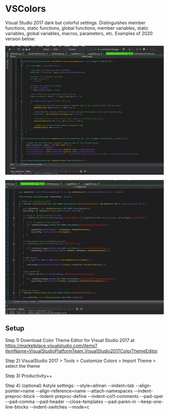 # VSColors
Visual Studio 2017 dark but colorful settings. Distinguishes member functions, static functions, global functions, member variables, static variables, global variables, macros, parameters, etc. Examples of 2020 version below:

![](https://github.com/zdenyhraz/VSColors/blob/master/pics/colors1.PNG?raw=true "colors1")

![](https://github.com/zdenyhraz/VSColors/blob/master/pics/colors2.PNG?raw=true "colors2")

## Setup
Step 1) Download Color Theme Editor for Visual Studio 2017 at 
https://marketplace.visualstudio.com/items?itemName=VisualStudioPlatformTeam.VisualStudio2017ColorThemeEditor

Step 2) VisualStudio 2017 > Tools > Customize Colors > Import Theme > select the theme

Step 3) Productivity++

Step 4) (optional) Astyle settings:
--style=allman --indent=tab --align-pointer=name --align-reference=name --attach-namespaces --indent-preproc-block --indent-preproc-define --indent-col1-comments --pad-oper --pad-comma --pad-header --close-templates --pad-paren-in --keep-one-line-blocks --indent-switches --mode=c

